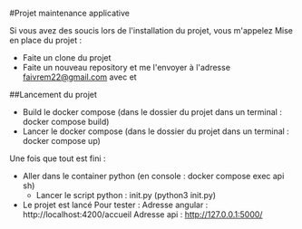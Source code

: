 #Projet maintenance applicative

Si vous avez des soucis lors de l'installation du projet, vous m'appelez
Mise en place du projet :
- Faite un clone du projet
- Faite un nouveau repository et me l'envoyer à l'adresse faivrem22@gmail.com avec <NOM> et <PRENOM>

##Lancement du projet 
- Build le docker compose (dans le dossier du projet dans un terminal : docker compose build)
- Lancer le docker compose (dans le dossier du projet dans un terminal : docker compose up)

Une fois que tout est fini :
- Aller dans le container python (en console : docker compose exec api sh)
  - Lancer le script python : init.py (python3 init.py)
- Le projet est lancé
Pour tester : 
Adresse angular :
http://localhost:4200/accueil
Adresse api :
http://127.0.0.1:5000/
